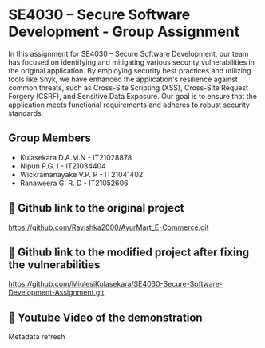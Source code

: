 
# SE4030 – Secure Software Development - Group Assignment 

In this assignment for SE4030 – Secure Software Development, our team has focused on identifying and mitigating various security vulnerabilities in the original application. By employing security best practices and utilizing tools like Snyk, we have enhanced the application's resilience against common threats, such as Cross-Site Scripting (XSS), Cross-Site Request Forgery (CSRF), and Sensitive Data Exposure. Our goal is to ensure that the application meets functional requirements and adheres to robust security standards.




## Group Members

- Kulasekara D.A.M.N - IT21028878
- Nipun P.G. I - IT21034404
- Wickramanayake V.P. P - IT21041402
- Ranaweera G. R. D - IT21052606




## 🔗 Github link to the original project

https://github.com/Ravishka2000/AyurMart_E-Commerce.git


## 🔗 Github link to the modified project after fixing the vulnerabilities

https://github.com/MiulesiKulasekara/SE4030-Secure-Software-Development-Assignment.git


## 🔗 Youtube Video of the demonstration



Metadata refresh
